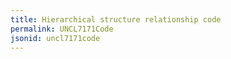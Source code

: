 ```yaml
---
title: Hierarchical structure relationship code
permalink: UNCL7171Code
jsonid: uncl7171code
---
```

